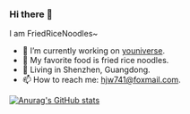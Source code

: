 ### Hi there 👋
I am FriedRiceNoodles~
- 🔭 I’m currently working on [youniverse](http://www.youniverse.com.cn/).
- 🍚 My favorite food is fried rice noodles.
- 📌 Living in Shenzhen, Guangdong.
- 📫 How to reach me: hjw741@foxmail.com.

[![Anurag's GitHub stats](https://github-readme-stats.vercel.app/api?username=FriedRiceNoodles)](https://github.com/anuraghazra/github-readme-stats)

<!--
**FriedRiceNoodles/FriedRiceNoodles** is a ✨ _special_ ✨ repository because its `README.md` (this file) appears on your GitHub profile.

Here are some ideas to get you started:

- 🔭 I’m currently working on ...
- 🌱 I’m currently learning ...
- 👯 I’m looking to collaborate on ...
- 🤔 I’m looking for help with ...
- 💬 Ask me about ...
- 📫 How to reach me: ...
- 😄 Pronouns: ...
- ⚡ Fun fact: ...
-->
